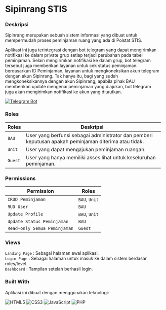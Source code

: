 # Sipinrang STIS

### Deskripsi

Sipinrang merupakan sebuah sistem informasi yang dibuat untuk mempermudah proses peminjaman ruang yang ada di Polstat STIS.

Aplikasi ini juga terintegrasi dengan bot telegram yang dapat mengirimkan notifikasi ke dalam private grup setiap terjadi perubahan pada tabel peminjaman. Selain mengirimkan notifikasi ke dalam grup, bot telegram tersebut juga memberikan layanan untuk cek status peminjaman berdasarkan ID Peminjaman, layanan untuk mengkoneksikan akun telegram dengan akun Sipinrang. Tak hanya itu, bagi yang sudah mengkoneksikannya dengan akun Sipinrang, apabila pihak BAU memberikan update mengenai peminjaman yang diajukan, bot telegram juga akan mengirimkan notifikasi ke akun yang ditautkan.

[![Telegram Bot](https://img.shields.io/badge/Telegram-Bot-blue.svg?style=for-the-badge&logo=telegram)](https://t.me/sipinrang_bot)

### Roles

| Roles   | Deskripsi                                                                                             |
| ------- | ----------------------------------------------------------------------------------------------------- |
| `BAU`   | User yang berfunsi sebagai administrator dan pemberi keputusan apakah peminjaman diterima atau tidak. |
| `Unit`  | User yang dapat mengajukan peminjaman ruangan.                                                        |
| `Guest` | User yang hanya memiliki akses lihat untuk keseluruhan peminjaman.                                    |

### Permissions

| Permission                   | Roles         |
| ---------------------------- | ------------- |
| `CRUD Peminjaman`            | `BAU`, `Unit` |
| `RUD User`                  | `BAU`         |
| `Update Profile`                | `BAU`, `Unit` |
| `Update Status Peminjaman`   | `BAU`         |
| `Read-only Semua Peminjaman` | `Guest`       |

### Views

`Landing Page` : Sebagai halaman awal aplikasi.  
`Login Page` : Sebagai halaman untuk masuk ke dalam sistem berdasar roles/level.  
`Dashboard` : Tampilan setelah berhasil login.

### Built With

Aplikasi ini dibuat dengan menggunakan teknologi:

![HTML5](https://img.shields.io/badge/html5-%23E34F26.svg?style=for-the-badge&logo=html5&logoColor=white)
![CSS3](https://img.shields.io/badge/css3-%231572B6.svg?style=for-the-badge&logo=css3&logoColor=white)
![JavaScript](https://img.shields.io/badge/javascript-%23323330.svg?style=for-the-badge&logo=javascript&logoColor=%23F7DF1E)
![PHP](https://img.shields.io/badge/PHP-555555.svg?style=for-the-badge&logo=php&logoColor=white)
